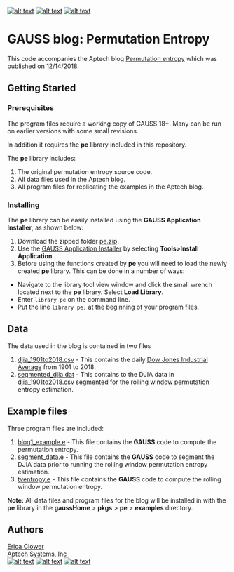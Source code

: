 <!-- Please don't remove this: Grab your social icons from https://github.com/carlsednaoui/gitsocial -->

<!-- display the social media buttons in your README -->

[![alt text][1.1]][1]
[![alt text][2.1]][2]
[![alt text][3.1]][3]

<!-- links to social media icons -->
<!-- no need to change these -->

<!-- icons with padding -->

[1.1]: https://www.aptech.com/wp-content/uploads/2019/02/fb.png (Visit Aptech Facebook)
[2.1]: https://www.aptech.com/wp-content/uploads/2019/02/gh.png (Aptech Github)
[3.1]: https://www.aptech.com/wp-content/uploads/2019/02/li.png (Find us on LinkedIn)

<!-- links to your social media accounts -->
<!-- update these accordingly -->

[1]: https://www.facebook.com/GAUSSAptech/
[2]: https://github.com/aptech
[3]: https://linkedin.com/in/ericaclower
<!-- Please don't remove this: Grab your social icons from https://github.com/carlsednaoui/gitsocial -->

# GAUSS blog: Permutation Entropy
This code accompanies the Aptech blog [Permutation entropy](https://www.aptech.com/blog/permutation-entropy/) which was published on 12/14/2018.

## Getting Started
### Prerequisites
The program files require a working copy of GAUSS 18+. Many can be run on earlier versions with some small revisions.

In addition it requires the **pe** library included in this repository.

The **pe** library includes:
1. The original permutation entropy source code.
2. All data files used in the Aptech blog.
3. All program files for replicating the examples in the Aptech blog.

### Installing
The **pe** library can be easily installed using the **GAUSS Application Installer**, as shown below:

1. Download the zipped folder [pe.zip](pe.zip).
2. Use the [GAUSS Application Installer](https://www.aptech.com/support/installation/using-the-applications-installer-wizard/) by selecting **Tools>Install Application**.
3. Before using the functions created by **pe** you will need to load the newly created **pe** library. This can be done in a number of ways:
  *  Navigate to the library tool view window and click the small wrench located next to the **pe** library. Select **Load Library**.
  *  Enter `library pe` on the command line.
  *  Put the line `library pe;` at the beginning of your program files.

## Data
The data used in the blog is contained in two files
1. [djia_1901to2018.csv](examples/djia_1901to2018.csv) - This contains the daily [Dow Jones Industrial Average](https://us.spindices.com/indices/equity/dow-jones-industrial-average) from 1901 to 2018.  
2. [segmented_djia.dat](examples/setmented_djia.dat) - This contains to the DJIA data in [djia_1901to2018.csv](examples/djia_1901to2018.csv) segmented for the rolling window permutation entropy estimation.

## Example files
Three program files are included:
1. [blog1_example.e](examples/blog1_example.e) - This file contains the **GAUSS** code to compute the permutation entropy.
2. [segment_data.e](examples/segment_data.e) - This file contains the **GAUSS** code to segment the DJIA data prior to running the rolling window permutation entropy estimation.
3. [tventropy.e](examples/tventropy.e) - This file contains the **GAUSS** code to compute the rolling window permutation entropy.

**Note:** All data files and program files for the blog will be installed in with the **pe** library in the **gaussHome** > **pkgs** > **pe** > **examples** directory.

## Authors
[Erica Clower](mailto:eclower@aptech.com)  
[Aptech Systems, Inc](https://www.aptech.com/)  
[![alt text][1.1]][1]
[![alt text][2.1]][2]
[![alt text][3.1]][3]
